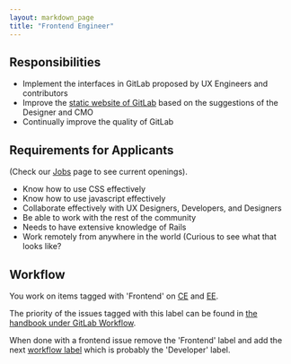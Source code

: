 ```yaml
---
layout: markdown_page
title: "Frontend Engineer"
---
```


## Responsibilities

* Implement the interfaces in GitLab proposed by UX Engineers and contributors
* Improve the [static website of GitLab](https://about.gitlab.com/) based on the suggestions of the Designer and CMO
* Continually improve the quality of GitLab

## Requirements for Applicants
(Check our [Jobs](https://about.gitlab.com/jobs/) page to see current openings).

* Know how to use CSS effectively
* Know how to use javascript effectively
* Collaborate effectively with UX Designers, Developers, and Designers
* Be able to work with the rest of the community
* Needs to have extensive knowledge of Rails
* Work remotely from anywhere in the world (Curious to see what that looks like?

## Workflow

You work on items tagged with 'Frontend' on [CE](https://gitlab.com/gitlab-org/gitlab-ce/issues?label_name=Frontend) and [EE](https://gitlab.com/gitlab-org/gitlab-ee/issues?label_name=Frontend).

The priority of the issues tagged with this label can be found in [the handbook under GitLab Workflow](https://about.gitlab.com/handbook/#prioritize).

When done with a frontend issue remove the 'Frontend' label and add the next [workflow label](https://gitlab.com/gitlab-org/gitlab-ce/blob/master/PROCESS.md#workflow-labels) which is probably the 'Developer' label.
